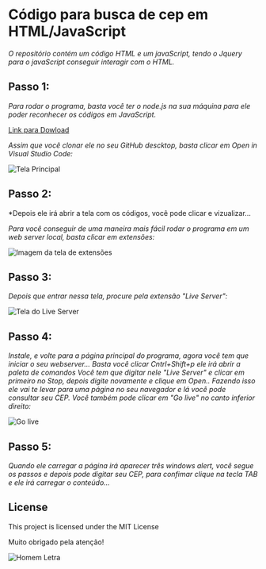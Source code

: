 # Código para busca de cep em HTML/JavaScript

*O repositório contém um código HTML e um javaScript, tendo o Jquery para o javaScript conseguir interagir com o HTML.*

## Passo 1: 

*Para rodar o programa, basta você ter o node.js na sua máquina para ele poder reconhecer os códigos em JavaScript.*

[Link para Dowload](https://nodejs.org/en/download/)

*Assim que você clonar ele no seu GitHub descktop, basta clicar em Open in Visual Studio Code:*

![Tela Principal](https://blog.cod3r.com.br/wp-content/uploads/2021/01/6.png)

## Passo 2: 

*Depois ele irá abrir a tela com os códigos, você pode clicar e vizualizar...

*Para você conseguir de uma maneira mais fácil rodar o programa em um web server local, basta clicar em extensões:*

![Imagem da tela de extensões](https://aldesenvolvimento.com.br/wp-content/uploads/2020/04/word-image-2.png)

## Passo 3:

*Depois que entrar nessa tela, procure pela extensão "Live Server":*

![Tela do Live Server](https://4.bp.blogspot.com/-jRfvd87q8jc/XCuQ36ndVdI/AAAAAAAAAoo/8f-RlBnMItcSRTCn35sobmB2cA9Dd9nnQCLcBGAs/s1600/vscode-install-live-server.png)

## Passo 4:

*Instale, e volte para a página principal do programa, agora você tem que iniciar o seu webserver...*
*Basta você clicar Cntrl+Shift+p ele irá abrir a paleta de comandos*
*Você tem que digitar nele "Live Server" e clicar em primeiro no Stop, depois digite novamente e clique em Open..*
*Fazendo isso ele vai te levar para uma página no seu navegador e lá você pode consultar seu CEP.*
*Você também pode clicar em "Go live" no canto inferior direito:*

![Go live](https://ritwickdey.github.io/vscode-live-server/images/Screenshot/vscode-live-server-statusbar-3.jpg)

## Passo 5: 

*Quando ele carregar a página irá aparecer três windows alert, você segue os passos e depois pode digitar seu CEP, para confimar clique na tecla TAB e ele irá carregar o conteúdo...*

## License

This project is licensed under the MIT License 

Muito obrigado pela atenção!


![Homem Letra](https://raw.githubusercontent.com/professorjosedeassis/Linguagem-C/master/homem%20letra.gif)



